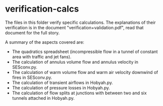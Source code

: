 # verification-calcs
The files in this folder verify specific calculations.  The explanations
of their verification is in the document "verification+validation.pdf",
read that document for the full story.

A summary of the aspects covered are:
 * The quadratics spreadsheet (incompressible flow in a tunnel of constant area with traffic and jet fans).
 * The calculation of annulus volume flow and annulus velocity in SESconv.py.
 * The calculation of warm volume flow and warm air velocity downwind of fires in SESconv.py.
 * The calculation of transient airflows in Hobyah.py.
 * The calculation of pressure losses in Hobyah.py.
 * The calculation of flow splits at junctions with between two and six tunnels attached in Hobyah.py.

